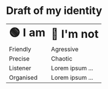 # Draft of my identity


<table border="0">
<tr>
    <td><b style="font-size:30px">🟢 I am</b></td>
    <td><b style="font-size:30px">🔴 I'm not</b></td>
</tr>
<tr>
    <td>Friendly</td>
    <td>Agressive</td>
</tr>
<tr>
    <td>Precise</td>
    <td>Chaotic</td>
</tr>
<tr>
    <td>Listener</td>
    <td>Lorem ipsum ...</td>
</tr>
<tr>
    <td>Organised</td>
    <td>Lorem ipsum ...</td>
</tr>
</table>
